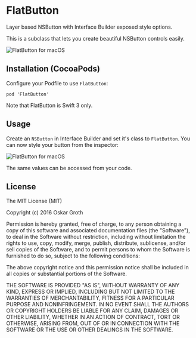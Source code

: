 FlatButton
==================

Layer based NSButton with Interface Builder exposed style options.

This is a subclass that lets you create beautiful NSButton controls easily.

![FlatButton for macOS](https://s3.amazonaws.com/cindori/images/flatbutton.png "FlatButton for macOS")

## Installation (CocoaPods)
Configure your Podfile to use `FlatButton`:

```pod 'FlatButton'```

Note that FlatButton is Swift 3 only.

## Usage

Create an `NSButton` in Interface Builder and set it's class to `FlatButton`.
You can now style your button from the inspector:

![FlatButton for macOS](https://s3.amazonaws.com/cindori/images/inspector.png "FlatButton for macOS")

The same values can be accessed from your code.

## License
The MIT License (MIT)

Copyright (c) 2016 Oskar Groth

Permission is hereby granted, free of charge, to any person obtaining a copy of
this software and associated documentation files (the "Software"), to deal in
the Software without restriction, including without limitation the rights to
use, copy, modify, merge, publish, distribute, sublicense, and/or sell copies of
the Software, and to permit persons to whom the Software is furnished to do so,
subject to the following conditions:

The above copyright notice and this permission notice shall be included in all
copies or substantial portions of the Software.

THE SOFTWARE IS PROVIDED "AS IS", WITHOUT WARRANTY OF ANY KIND, EXPRESS OR
IMPLIED, INCLUDING BUT NOT LIMITED TO THE WARRANTIES OF MERCHANTABILITY, FITNESS
FOR A PARTICULAR PURPOSE AND NONINFRINGEMENT. IN NO EVENT SHALL THE AUTHORS OR
COPYRIGHT HOLDERS BE LIABLE FOR ANY CLAIM, DAMAGES OR OTHER LIABILITY, WHETHER
IN AN ACTION OF CONTRACT, TORT OR OTHERWISE, ARISING FROM, OUT OF OR IN
CONNECTION WITH THE SOFTWARE OR THE USE OR OTHER DEALINGS IN THE SOFTWARE.
